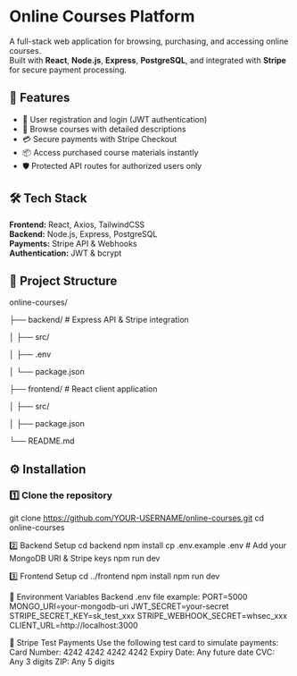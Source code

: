 # Online Courses Platform

A full-stack web application for browsing, purchasing, and accessing online courses.  
Built with **React**, **Node.js**, **Express**, **PostgreSQL**, and integrated with **Stripe** for secure payment processing.

## 🚀 Features
- 🔐 User registration and login (JWT authentication)
- 🎥 Browse courses with detailed descriptions
- 💳 Secure payments with Stripe Checkout
- 📦 Access purchased course materials instantly
- 🛡️ Protected API routes for authorized users only

## 🛠️ Tech Stack
**Frontend:** React, Axios, TailwindCSS  
**Backend:** Node.js, Express, PostgreSQL  
**Payments:** Stripe API & Webhooks  
**Authentication:** JWT & bcrypt

## 📂 Project Structure

online-courses/

├── backend/ # Express API & Stripe integration

│ ├── src/

│ ├── .env

│ └── package.json

├── frontend/ # React client application

│ ├── src/

│ ├── package.json

└── README.md


## ⚙️ Installation

### 1️⃣ Clone the repository

git clone https://github.com/YOUR-USERNAME/online-courses.git
cd online-courses

2️⃣ Backend Setup
cd backend
npm install
cp .env.example .env  # Add your MongoDB URI & Stripe keys
npm run dev

3️⃣ Frontend Setup
cd ../frontend
npm install
npm run dev

🔑 Environment Variables
Backend .env file example:
PORT=5000
MONGO_URI=your-mongodb-uri
JWT_SECRET=your-secret
STRIPE_SECRET_KEY=sk_test_xxx
STRIPE_WEBHOOK_SECRET=whsec_xxx
CLIENT_URL=http://localhost:3000

🧪 Stripe Test Payments
Use the following test card to simulate payments:
Card Number: 4242 4242 4242 4242
Expiry Date: Any future date
CVC: Any 3 digits
ZIP: Any 5 digits
